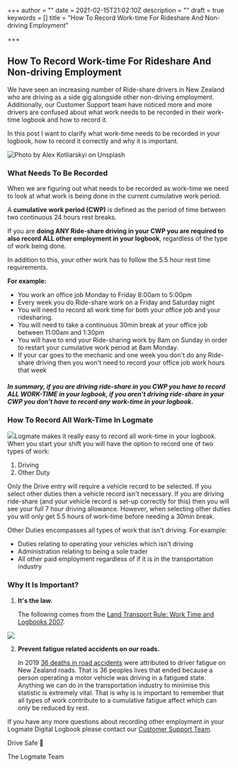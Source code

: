 +++
author = ""
date = 2021-02-15T21:02:10Z
description = ""
draft = true
keywords = []
title = "How To Record Work-time For Rideshare And Non-driving Employment"

+++
## How To Record Work-time For Rideshare And Non-driving Employment

We have seen an increasing number of Ride-share drivers in New Zealand who are driving as a side gig alongside other non-driving employment. Additionally, our Customer Support team have noticed more and more drivers are confused about what work needs to be recorded in their work-time logbook and how to record it. 

In this post I want to clarify what work-time needs to be recorded in your logbook, how to record it correctly and why it is important. 

![Photo by Alex Kotliarskyi on Unsplash](/uploads/photo-1504384308090-c894fdcc538d.jpeg "Photo by Alex Kotliarskyi on Unsplash")

### What Needs To Be Recorded

When we are figuring out what needs to be recorded as work-time we need to look at what work is being done in the current cumulative work period. 

A **cumulative work period (CWP)** is defined as the period of time between two continuous 24 hours rest breaks. 

If you are **doing ANY Ride-share driving in your CWP you are required to also record ALL other employment in your logbook**, regardless of the type of work being done. 

In addition to this, your other work has to follow the 5.5 hour rest time requirements. 

**For example:** 

* You work an office job Monday to Friday 8:00am to 5:00pm
* Every week you do Ride-share work on a Friday and Saturday night
* You will need to record all work time for both your office job and your ridesharing. 
* You will need to take a continuous 30min break at your office job between 11:00am and 1:30pm
* You will have to end your Ride-sharing work by 8am on Sunday in order to restart your cumulative work period at 8am Monday.
* If your car goes to the mechanic and one week you don't do any Ride-share driving then you won't need to record your office job work hours that week

##### In summary, if you are driving ride-share in you CWP you have to record ALL WORK-TIME in your logbook, if you aren't driving ride-share in your CWP you don't have to record any work-time in your logbook. 

### How To Record All Work-Time In Logmate

![](/uploads/screen-shot-2020-02-21-at-11-35-31-am.png)Logmate makes it really easy to record all work-time in your logbook. When you start your shift you will have the option to record one of two types of work:

1. Driving
2. Other Duty

Only the Drive entry will require a vehicle record to be selected. If you select other duties then a vehicle record isn't necessary. If you are driving ride-share (and your vehicle record is set-up correctly for this) then you will see your full 7 hour driving allowance. However, when selecting other duties you will only get 5.5 hours of work-time before needing a 30min break. 

Other Duties encompasses all types of work that isn't driving. For example:

* Duties relating to operating your vehicles which isn't driving
* Administration relating to being a sole trader
* All other paid employment regardless of if it is in the transportation industry

### Why It Is Important?

1. **It's the law.** 

   The following comes from the [Land Transport Rule: Work Time and Logbooks 2007](https://www.nzta.govt.nz/assets/resources/rules/docs/work-time-and-logbooks-2007-as-at-1-October-2017.pdf).

![](/uploads/screen-shot-2021-02-16-at-12-15-42-pm.png)

2. **Prevent fatigue related accidents on our roads.** 

   In 2019 [36 deaths in road accidents](https://www.transport.govt.nz/statistics-and-insights/safety-annual-statistics/) were attributed to driver fatigue on New Zealand roads. That is 36 peoples lives that ended because a person operating a motor vehicle was driving in a fatigued state. Anything we can do in the transportation industry to minimise this statistic is extremely vital. That is why is is important to remember that all types of work contribute to a cumulative fatigue affect which can only be reduced by rest. 

If you have any more questions about recording other employment in your Logmate Digital Logbook please contact our [Customer Support Team](https://help.logmate.co.nz/en/articles/3383687-how-do-i-contact-logmate-customer-support).

Drive Safe 🚗

The Logmate Team